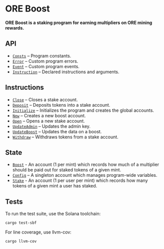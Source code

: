# ORE Boost

**ORE Boost is a staking program for earning multipliers on ORE mining rewards.** 


## API
- [`Consts`](api/src/consts.rs) – Program constants.
- [`Error`](api/src/error.rs) – Custom program errors.
- [`Event`](api/src/error.rs) – Custom program events.
- [`Instruction`](api/src/instruction.rs) – Declared instructions and arguments.

## Instructions
- [`Close`](program/src/close.rs) – Closes a stake account.
- [`Deposit`](program/src/deposit.rs) – Deposits tokens into a stake account.
- [`Initialize`](program/src/initialize.rs) – Initializes the program and creates the global accounts.
- [`New`](program/src/new.rs) – Creates a new boost account.
- [`Open`](program/src/open.rs) – Opens a new stake account.
- [`UpdateAdmin`](program/src/update_admin.rs) – Updates the admin key.
- [`UpdateBoost`](program/src/update_boost.rs) – Updates the data on a boost.
- [`Withdraw`](program/src/withdraw.rs) – Withdraws tokens from a stake account.

## State
 - [`Boost`](api/src/state/boost.rs) - An account (1 per mint) which records how much of a multiplier should be paid out for staked tokens of a given mint.
 - [`Config`](api/src/state/config.rs) – A singleton account which manages program-wide variables.
 - [`Stake`](api/src/state/stake.rs) - An account (1 per user per mint) which records how many tokens of a given mint a user has staked. 


## Tests

To run the test suite, use the Solana toolchain: 

```
cargo test-sbf
```

For line coverage, use llvm-cov:

```
cargo llvm-cov
```
